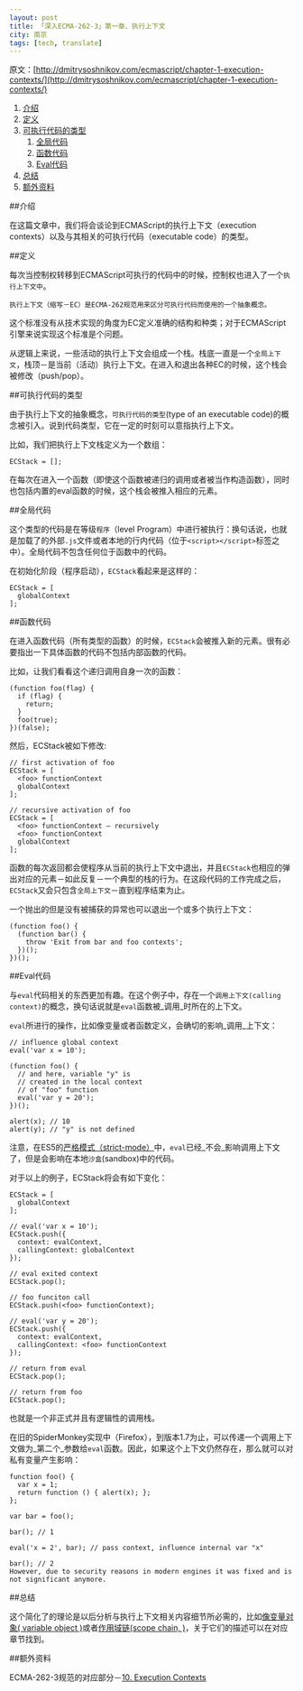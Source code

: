 ```yaml
---
layout: post
title: 「深入ECMA-262-3」第一章、执行上下文
city: 南京
tags: [tech, translate]
---
```


原文：[http://dmitrysoshnikov.com/ecmascript/chapter-1-execution-contexts/](http://dmitrysoshnikov.com/ecmascript/chapter-1-execution-contexts/)

1. [介绍](#introduction)
2. [定义](#definitions)
3. [可执行代码的类型](#types-of-executable-code)
	1. [全局代码](#global-code)
	2. [函数代码](#function-code)
	3. [Eval代码](#evalcode-code)
4. [总结](#conclusion)
5. [额外资料](#additional-literature)

<span id="introduction"></span>
##介绍

在这篇文章中，我们将会谈论到ECMAScript的执行上下文（execution contexts）以及与其相关的可执行代码（executable code）的类型。

<span id="definitions"></span>
##定义

每次当控制权转移到ECMAScript可执行的代码中的时候，控制权也进入了一个`执行上下文中`。

	执行上下文（缩写－EC）是ECMA-262规范用来区分可执行代码而使用的一个抽象概念。


这个标准没有从技术实现的角度为EC定义准确的结构和种类；对于ECMAScript引擎来说实现这个标准是个问题。

从逻辑上来说，一些活动的执行上下文会组成一个栈。栈底一直是一个`全局上下文`，栈顶－是当前（活动）执行上下文。在进入和退出各种EC的时候，这个栈会被修改（push/pop）。

<span id="types-of-executable-code"></span>
##可执行代码的类型

由于执行上下文的抽象概念，`可执行代码的类型`(type of an executable code)的概念被引入。说到代码类型，它在一定的时刻可以意指执行上下文。

比如，我们把执行上下文栈定义为一个数组：

	ECStack = [];

在每次在进入一个函数（即使这个函数被递归的调用或者被当作构造函数），同时也包括内置的eval函数的时候，这个栈会被推入相应的元素。

<span id="global-code"></span>
##全局代码

这个类型的代码是在等级`程序`（level Program）中进行被执行：换句话说，也就是加载了的外部`.js`文件或者本地的行内代码（位于`<script></script>`标签之中）。全局代码不包含任何位于函数中的代码。

在初始化阶段（程序启动），`ECStack`看起来是这样的：

	ECStack = [
	  globalContext
	];

<span id="function-code"></span>
##函数代码

在进入函数代码（所有类型的函数）的时候，`ECStack`会被推入新的元素。很有必要指出一下具体函数的代码不包括内部函数的代码。

比如，让我们看看这个递归调用自身一次的函数：

	(function foo(flag) {
	  if (flag) {
	    return;
	  }
	  foo(true);
	})(false);

然后，ECStack被如下修改:

	// first activation of foo
	ECStack = [
	  <foo> functionContext
	  globalContext
	];

	// recursive activation of foo
	ECStack = [
	  <foo> functionContext – recursively
	  <foo> functionContext
	  globalContext
	];

函数的每次返回都会使程序从当前的执行上下文中退出，并且`ECStack`也相应的弹出对应的元素－如此反复－一个典型的栈的行为。在这段代码的工作完成之后，`ECStack`又会只包含`全局上下文`－直到程序结束为止。

一个抛出的但是没有被捕获的异常也可以退出一个或多个执行上下文：

	(function foo() {
	  (function bar() {
	    throw 'Exit from bar and foo contexts';
	  })();
	})();

<span id="evalcode-code"></span>
##Eval代码

与`eval`代码相关的东西更加有趣。在这个例子中，存在一个`调用上下文(calling context)`的概念，换句话说就是`eval`函数被_调用_时所在的上下文。

`eval`所进行的操作，比如像变量或者函数定义，会确切的影响_调用_上下文：

	// influence global context
	eval('var x = 10');

	(function foo() {
	  // and here, variable "y" is
	  // created in the local context
	  // of "foo" function
	  eval('var y = 20');
	})();

	alert(x); // 10
	alert(y); // "y" is not defined

注意，在ES5的[严格模式（strict-mode）](http://dmitrysoshnikov.com/ecmascript/es5-chapter-2-strict-mode/)中，`eval`已经_不会_影响调用上下文了，但是会影响在本地`沙盒`(sandbox)中的代码。

对于以上的例子，ECStack将会有如下变化：

	ECStack = [
	  globalContext
	];

	// eval('var x = 10');
	ECStack.push({
	  context: evalContext,
	  callingContext: globalContext
	});

	// eval exited context
	ECStack.pop();

	// foo funciton call
	ECStack.push(<foo> functionContext);

	// eval('var y = 20');
	ECStack.push({
	  context: evalContext,
	  callingContext: <foo> functionContext
	});

	// return from eval
	ECStack.pop();

	// return from foo
	ECStack.pop();

也就是一个非正式并且有逻辑性的调用栈。

在旧的SpiderMonkey实现中（Firefox），到版本1.7为止，可以传递一个调用上下文做为_第二个_参数给`eval`函数。因此，如果这个上下文仍然存在，那么就可以对私有变量产生影响：

	function foo() {
	  var x = 1;
	  return function () { alert(x); };
	};

	var bar = foo();

	bar(); // 1

	eval('x = 2', bar); // pass context, influence internal var "x"

	bar(); // 2
	However, due to security reasons in modern engines it was fixed and is not significant anymore.

<span id="conclusion"></span>
##总结

这个简化了的理论是以后分析与执行上下文相关内容细节所必需的，比如[像变量对象( variable object )](http://dmitrysoshnikov.com/ecmascript/chapter-2-variable-object/)或者[作用域链(scope chain, )](http://dmitrysoshnikov.com/ecmascript/chapter-4-scope-chain/)，关于它们的描述可以在对应章节找到。

<span id="additional-literature"></span>
##额外资料

ECMA-262-3规范的对应部分－[10. Execution Contexts](http://bclary.com/2004/11/07/#a-10)

